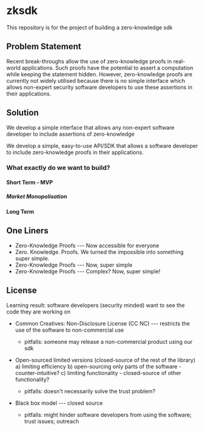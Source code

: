 # zksdk

This repository is for the project of building a zero-knowledge sdk

## Problem Statement

Recent break-throughs allow the use of zero-knowledge proofs in real-world applications. Such proofs have the potential to assert a computation while keeping the statement hidden. However, zero-knowledge proofs are currently not widely utilised because there is no simple interface which allows non-expert security software developers to use these assertions in their applications.
  
## Solution

We develop a simple interface that allows any non-expert software developer to include assertions of zero-knowledge 


 We develop a simple, easy-to-use API/SDK that allows a software developer to include zero-knowledge proofs in their applications. 
 
 ### What exactly do we want to build?
 #### Short Term - MVP
 ##### Market Monopolisation
 
 #### Long Term
 

## One Liners

  * Zero-Knowledge Proofs --- Now accessible for everyone 
  * Zero. Knowledge. Proofs. We turned the impossible into something super simple.
  * Zero-Knowledge Proofs --- Now, super simple
  * Zero-Knowledge Proofs --- Complex? Now, super simple!

## License 

Learning result: software developers (security minded) want to see the code they are working on

  * Common Creatives: Non-Disclosure License (CC NC) --- restricts the use of the software to non-commercial use
      - pitfalls: someone may release a non-commercial product using our sdk
    
  * Open-sourced limited versions (closed-source of the rest of the library)
     a) limiting efficiency
     b) open-sourcing only parts of the software - counter-intuitive?
     c) limiting functionality - closed-source of other functionality? 
      - pitfalls: doesn't necessarily solve the trust problem?

  * Black box model --- closed source
    - pitfalls: might hinder software developers from using the software; trust issues; outreach 
